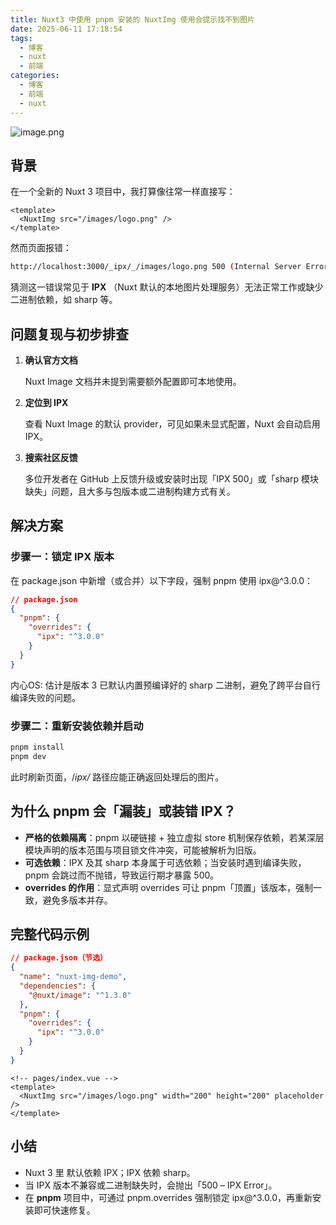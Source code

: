 ```yaml
---
title: Nuxt3 中使用 pnpm 安装的 NuxtImg 使用会提示找不到图片
date: 2025-06-11 17:18:54
tags:
  - 博客
  - nuxt
  - 前端
categories:
  - 博客
  - 前端
  - nuxt
---
```


![image.png](https://qinius.easyhappy.top/avan/202506111712538.png)

## **背景**

在一个全新的 Nuxt 3 项目中，我打算像往常一样直接写：

```vue
<template>
  <NuxtImg src="/images/logo.png" />
</template>
```

然而页面报错：

```bash
http://localhost:3000/_ipx/_/images/logo.png 500 (Internal Server Error)
```

猜测这一错误常见于 **IPX** （Nuxt 默认的本地图片处理服务）无法正常工作或缺少二进制依赖，如 sharp 等。

## **问题复现与初步排查**

1. **确认官方文档**
    
    Nuxt Image 文档并未提到需要额外配置即可本地使用。
    
2. **定位到 IPX**
    
    查看 Nuxt Image 的默认 provider，可见如果未显式配置，Nuxt 会自动启用 IPX。
    
3. **搜索社区反馈**
    
    多位开发者在 GitHub 上反馈升级或安装时出现「IPX 500」或「sharp 模块缺失」问题，且大多与包版本或二进制构建方式有关。
    

## **解决方案**

### **步骤一：锁定 IPX 版本**

在 package.json 中新增（或合并）以下字段，强制 pnpm 使用 ipx@^3.0.0：

```json
// package.json
{
  "pnpm": {
    "overrides": {
      "ipx": "^3.0.0"
    }
  }
}
```

内心OS: 估计是版本 3 已默认内置预编译好的 sharp 二进制，避免了跨平台自行编译失败的问题。

### **步骤二：重新安装依赖并启动**

```bash
pnpm install
pnpm dev
```

此时刷新页面，/_ipx/_ 路径应能正确返回处理后的图片。  

## **为什么 pnpm 会「漏装」或装错 IPX？**

- **严格的依赖隔离**：pnpm 以硬链接 + 独立虚拟 store 机制保存依赖，若某深层模块声明的版本范围与项目锁文件冲突，可能被解析为旧版。
- **可选依赖**：IPX 及其 sharp 本身属于可选依赖；当安装时遇到编译失败，pnpm 会跳过而不抛错，导致运行期才暴露 500。
- **overrides 的作用**：显式声明 overrides 可让 pnpm「顶置」该版本，强制一致，避免多版本并存。

## **完整代码示例**

```json
// package.json（节选）
{
  "name": "nuxt-img-demo",
  "dependencies": {
    "@nuxt/image": "^1.3.0"
  },
  "pnpm": {
    "overrides": {
      "ipx": "^3.0.0"
    }
  }
}
```

```vue
<!-- pages/index.vue -->
<template>
  <NuxtImg src="/images/logo.png" width="200" height="200" placeholder />
</template>
```

## **小结**

- Nuxt 3 里 <NuxtImg> 默认依赖 IPX；IPX 依赖 sharp。 
- 当 IPX 版本不兼容或二进制缺失时，会抛出「500 – IPX Error」。  
- 在 **pnpm** 项目中，可通过 pnpm.overrides 强制锁定 ipx@^3.0.0，再重新安装即可快速修复。